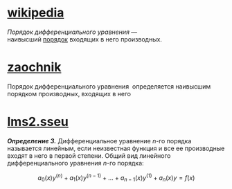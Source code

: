 # [wikipedia](https://ru.wikipedia.org/wiki/%D0%94%D0%B8%D1%84%D1%84%D0%B5%D1%80%D0%B5%D0%BD%D1%86%D0%B8%D0%B0%D0%BB%D1%8C%D0%BD%D0%BE%D0%B5_%D1%83%D1%80%D0%B0%D0%B2%D0%BD%D0%B5%D0%BD%D0%B8%D0%B5)
_Порядок дифференциального уравнения_ — наивысший [порядок](https://ru.wikipedia.org/wiki/%D0%9F%D1%80%D0%BE%D0%B8%D0%B7%D0%B2%D0%BE%D0%B4%D0%BD%D0%B0%D1%8F_%D1%84%D1%83%D0%BD%D0%BA%D1%86%D0%B8%D0%B8#%D0%9F%D1%80%D0%BE%D0%B8%D0%B7%D0%B2%D0%BE%D0%B4%D0%BD%D1%8B%D0%B5_%D0%B2%D1%8B%D1%81%D1%88%D0%B8%D1%85_%D0%BF%D0%BE%D1%80%D1%8F%D0%B4%D0%BA%D0%BE%D0%B2 "Производная функции") входящих в него производных.

# [zaochnik](https://zaochnik.ru/blog/matematika-dlya-chajnikov-differencialnye-uravneniya/)
Порядок дифференциального уравнения  определяется наивысшим порядком производных, входящих в него

# [lms2.sseu](https://lms2.sseu.ru/courses/eresmat/course1/razd6z1/par6_1z1.htm)
**_Определение 3._** Дифференциальное уравнение _n_-го порядка называется линейным, если неизвестная функция и все ее производные входят в него в первой степени. Общий вид линейного дифференциального уравнения _n_-го порядка:

$$
a_0(x)y^{(n)} + a_1(x)y^{(n-1)} + ... + a_{n-1}(x)y^{(1)} + a_n(x)y = f(x)
$$